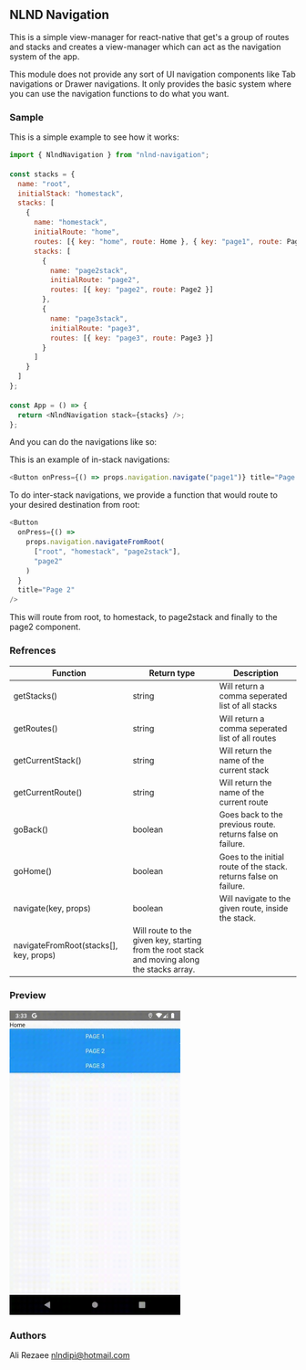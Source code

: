 ## NLND Navigation

This is a simple view-manager for react-native that get's a group of routes and stacks and creates a view-manager which can act as the navigation system of the app.

This module does not provide any sort of UI navigation components like Tab navigations or Drawer navigations. It only provides the basic system where you can use the navigation functions to do what you want.

### Sample

This is a simple example to see how it works:

```js
import { NlndNavigation } from "nlnd-navigation";

const stacks = {
  name: "root",
  initialStack: "homestack",
  stacks: [
    {
      name: "homestack",
      initialRoute: "home",
      routes: [{ key: "home", route: Home }, { key: "page1", route: Page1 }],
      stacks: [
        {
          name: "page2stack",
          initialRoute: "page2",
          routes: [{ key: "page2", route: Page2 }]
        },
        {
          name: "page3stack",
          initialRoute: "page3",
          routes: [{ key: "page3", route: Page3 }]
        }
      ]
    }
  ]
};

const App = () => {
  return <NlndNavigation stack={stacks} />;
};
```

And you can do the navigations like so:

This is an example of in-stack navigations:

```js
<Button onPress={() => props.navigation.navigate("page1")} title="Page 1" />
```

To do inter-stack navigations, we provide a function that would route to your desired destination from root:

```js
<Button
  onPress={() =>
    props.navigation.navigateFromRoot(
      ["root", "homestack", "page2stack"],
      "page2"
    )
  }
  title="Page 2"
/>
```

This will route from root, to homestack, to page2stack and finally to the page2 component.

### Refrences

| Function                               | Return type                                                                                  | Description                                                       |
| -------------------------------------- | -------------------------------------------------------------------------------------------- | ----------------------------------------------------------------- |
| getStacks()                            | string                                                                                       | Will return a comma seperated list of all stacks                  |
| getRoutes()                            | string                                                                                       | Will return a comma seperated list of all routes                  |
| getCurrentStack()                      | string                                                                                       | Will return the name of the current stack                         |
| getCurrentRoute()                      | string                                                                                       | Will return the name of the current route                         |
| goBack()                               | boolean                                                                                      | Goes back to the previous route. returns false on failure.        |
| goHome()                               | boolean                                                                                      | Goes to the initial route of the stack. returns false on failure. |
| navigate(key, props)                   | boolean                                                                                      | Will navigate to the given route, inside the stack.               |
| navigateFromRoot(stacks[], key, props) | Will route to the given key, starting from the root stack and moving along the stacks array. |

### Preview
<img src="navigation.gif" width="300" />

### Authors

Ali Rezaee <nlndipi@hotmail.com>
